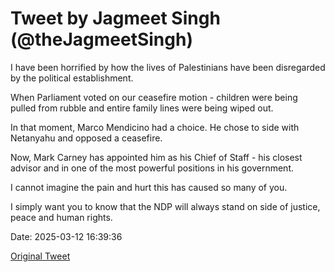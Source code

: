# Tweet by Jagmeet Singh (@theJagmeetSingh)

I have been horrified by how the lives of Palestinians have been disregarded by the political establishment.

When Parliament voted on our ceasefire motion - children were being pulled from rubble and entire family lines were being wiped out.

In that moment, Marco Mendicino had a choice. He chose to side with Netanyahu and opposed a ceasefire.

Now, Mark Carney has appointed him as his Chief of Staff - his closest advisor and in one of the most powerful positions in his government.

I cannot imagine the pain and hurt this has caused so many of you.

I simply want you to know that the NDP will always stand on side of justice, peace and human rights.

Date: 2025-03-12 16:39:36

[Original Tweet](https://x.com/theJagmeetSingh/status/1899862852657430801)
